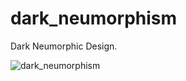 # dark_neumorphism

Dark Neumorphic Design.

![dark_neumorphism](https://github.com/user-attachments/assets/6783acd7-8b29-4b34-8d9c-13f7305ddab4)
